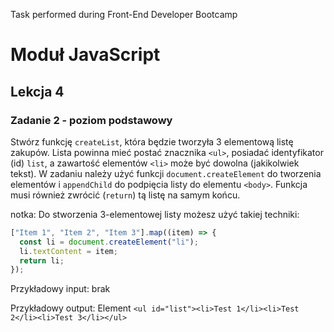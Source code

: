 Task performed during Front-End Developer Bootcamp

# Moduł JavaScript

## Lekcja 4

### Zadanie 2 - poziom podstawowy

Stwórz funkcję `createList`, która będzie tworzyła 3 elementową listę zakupów. Lista powinna mieć postać znacznika `<ul>`, posiadać identyfikator (id) `list`, a zawartość elementów `<li>` może być dowolna (jakikolwiek tekst). W zadaniu należy użyć funkcji `document.createElement` do tworzenia elementów i `appendChild` do podpięcia listy do elementu `<body>`. Funkcja musi również zwrócić (`return`) tą listę na samym końcu.

notka: Do stworzenia 3-elementowej listy możesz użyć takiej techniki:

```javascript
["Item 1", "Item 2", "Item 3"].map((item) => {
  const li = document.createElement("li");
  li.textContent = item;
  return li;
});
```

Przykładowy input:
brak

Przykładowy output:
Element `<ul id="list"><li>Test 1</li><li>Test 2</li><li>Test 3</li></ul>`
